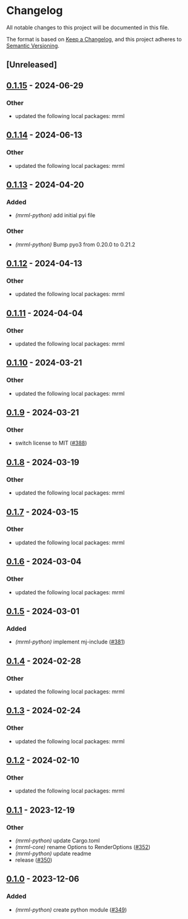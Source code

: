 # Changelog
All notable changes to this project will be documented in this file.

The format is based on [Keep a Changelog](https://keepachangelog.com/en/1.0.0/),
and this project adheres to [Semantic Versioning](https://semver.org/spec/v2.0.0.html).

## [Unreleased]

## [0.1.15](https://github.com/jdrouet/mrml/compare/mrml-python-v0.1.14...mrml-python-v0.1.15) - 2024-06-29

### Other
- updated the following local packages: mrml

## [0.1.14](https://github.com/jdrouet/mrml/compare/mrml-python-v0.1.13...mrml-python-v0.1.14) - 2024-06-13

### Other
- updated the following local packages: mrml

## [0.1.13](https://github.com/jdrouet/mrml/compare/mrml-python-v0.1.12...mrml-python-v0.1.13) - 2024-04-20

### Added
- *(mrml-python)* add initial pyi file

### Other
- *(mrml-python)* Bump pyo3 from 0.20.0 to 0.21.2

## [0.1.12](https://github.com/jdrouet/mrml/compare/mrml-python-v0.1.11...mrml-python-v0.1.12) - 2024-04-13

### Other
- updated the following local packages: mrml

## [0.1.11](https://github.com/jdrouet/mrml/compare/mrml-python-v0.1.10...mrml-python-v0.1.11) - 2024-04-04

### Other
- updated the following local packages: mrml

## [0.1.10](https://github.com/jdrouet/mrml/compare/mrml-python-v0.1.9...mrml-python-v0.1.10) - 2024-03-21

### Other
- updated the following local packages: mrml

## [0.1.9](https://github.com/jdrouet/mrml/compare/mrml-python-v0.1.8...mrml-python-v0.1.9) - 2024-03-21

### Other
- switch license to MIT ([#388](https://github.com/jdrouet/mrml/pull/388))

## [0.1.8](https://github.com/jdrouet/mrml/compare/mrml-python-v0.1.7...mrml-python-v0.1.8) - 2024-03-19

### Other
- updated the following local packages: mrml

## [0.1.7](https://github.com/jdrouet/mrml/compare/mrml-python-v0.1.6...mrml-python-v0.1.7) - 2024-03-15

### Other
- updated the following local packages: mrml

## [0.1.6](https://github.com/jdrouet/mrml/compare/mrml-python-v0.1.5...mrml-python-v0.1.6) - 2024-03-04

### Other
- updated the following local packages: mrml

## [0.1.5](https://github.com/jdrouet/mrml/compare/mrml-python-v0.1.4...mrml-python-v0.1.5) - 2024-03-01

### Added
- *(mrml-python)* implement mj-include ([#381](https://github.com/jdrouet/mrml/pull/381))

## [0.1.4](https://github.com/jdrouet/mrml/compare/mrml-python-v0.1.3...mrml-python-v0.1.4) - 2024-02-28

### Other
- updated the following local packages: mrml

## [0.1.3](https://github.com/jdrouet/mrml/compare/mrml-python-v0.1.2...mrml-python-v0.1.3) - 2024-02-24

### Other
- updated the following local packages: mrml

## [0.1.2](https://github.com/jdrouet/mrml/compare/mrml-python-v0.1.1...mrml-python-v0.1.2) - 2024-02-10

### Other
- updated the following local packages: mrml

## [0.1.1](https://github.com/jdrouet/mrml/compare/mrml-python-v0.1.0...mrml-python-v0.1.1) - 2023-12-19

### Other
- *(mrml-python)* update Cargo.toml
- *(mrml-core)* rename Options to RenderOptions ([#352](https://github.com/jdrouet/mrml/pull/352))
- *(mrml-python)* update readme
- release ([#350](https://github.com/jdrouet/mrml/pull/350))

## [0.1.0](https://github.com/jdrouet/mrml/releases/tag/mrml-python-v0.1.0) - 2023-12-06

### Added
- *(mrml-python)* create python module ([#349](https://github.com/jdrouet/mrml/pull/349))
